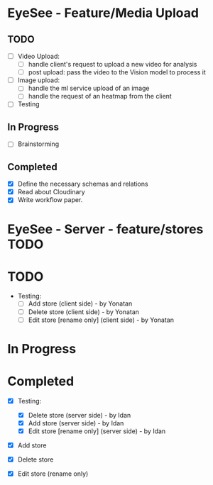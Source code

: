 
# EyeSee - Feature/Media Upload

## TODO
- [ ] Video Upload:
    - [ ] handle client's request to upload a new video for analysis
    - [ ] post upload: pass the video to the Vision model to process it
- [ ] Image upload:
    - [ ] handle the ml service upload of an image
    - [ ] handle the request of an heatmap from the client
- [ ] Testing

## In Progress
- [ ] Brainstorming

## Completed
- [x] Define the necessary schemas and relations
- [x] Read about Cloudinary
- [x] Write workflow paper.

# EyeSee - Server - feature/stores TODO

# TODO
- Testing:
    - [ ] Add store (client side) - by Yonatan
    - [ ] Delete store (client side) - by Yonatan
    - [ ] Edit store [rename only] (client side) - by Yonatan

# In Progress

# Completed
- [x] Testing:
    - [x] Delete store (server side) - by Idan
    - [x] Add store (server side) - by Idan
    - [x] Edit store [rename only] (server side) - by Idan
- [x] Add store
- [x] Delete store
- [x] Edit store (rename only)

